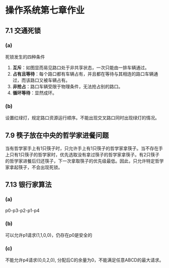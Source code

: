 # 操作系统第七章作业
## 7.1 交通死锁 
### (a)
死锁发生的四种条件
1. **互斥**：如图显而易见路口处于非共享状态，一次只能由一排车辆通过。
2. **占有且等待**：每个路口都有车辆占有，并且都在等待与其相连的路口车辆通过，而该路口又被车辆占有。
3. **非抢占**：路口车辆受限于物理条件，无法抢占别的路口。
4. **循环等待**：显然成环。

### (b)
设置红绿灯，规定路口资源运行顺序。不能出现交叉路口同时出现绿灯的情况。

## 7.9 筷子放在中央的哲学家进餐问题
当有哲学家手上有1只筷子时，只允许手上有1只筷子的哲学家拿筷子。当不存在手上只有1只筷子的哲学家时，优先选取没有拿过筷子的哲学家拿筷子。有2只筷子的哲学家进餐后归还筷子，下一次拿取筷子的优先级最低。因此，只允许特定哲学家拿起筷子，不会出现死锁。

## 7.13 银行家算法
### (a) 
p0-p3-p2-p1-p4
### (b)
可以允许p1请求(1,1,0,0)，仍存在p0是安全的
### (c)
不能允许p4请求(0,0,2,0), 分配后C的余量为0，不能满足任意ABCD的最大请求。

